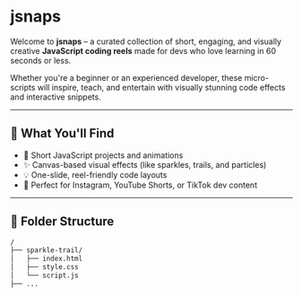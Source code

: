 # jsnaps

Welcome to **jsnaps** – a curated collection of short, engaging, and visually creative **JavaScript coding reels** made for devs who love learning in 60 seconds or less.

Whether you're a beginner or an experienced developer, these micro-scripts will inspire, teach, and entertain with visually stunning code effects and interactive snippets.

---

## 📌 What You'll Find

- 🎥 Short JavaScript projects and animations
- ✨ Canvas-based visual effects (like sparkles, trails, and particles)
- 💡 One-slide, reel-friendly code layouts
- 📱 Perfect for Instagram, YouTube Shorts, or TikTok dev content

---

## 📂 Folder Structure

```bash
/
├── sparkle-trail/
│   ├── index.html
│   ├── style.css
│   └── script.js
├── ...
